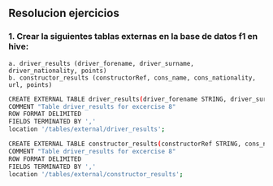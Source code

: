 ## Resolucion ejercicios

### **1.** Crear la siguientes tablas externas en la base de datos f1 en hive:
    a. driver_results (driver_forename, driver_surname, driver_nationality, points)
    b. constructor_results (constructorRef, cons_name, cons_nationality, url, points)

```bash
CREATE EXTERNAL TABLE driver_results(driver_forename STRING, driver_surname STRING, driver_nationality STRING, points INT)
COMMENT "Table driver_results for excercise 8"
ROW FORMAT DELIMITED
FIELDS TERMINATED BY ','
location '/tables/external/driver_results';
```

```bash
CREATE EXTERNAL TABLE constructor_results(constructorRef STRING, cons_name STRING, cons_nationality STRING, url STRING, points INT)
COMMENT "Table driver_results for excercise 8"
ROW FORMAT DELIMITED
FIELDS TERMINATED BY ','
location '/tables/external/constructor_results';
```


